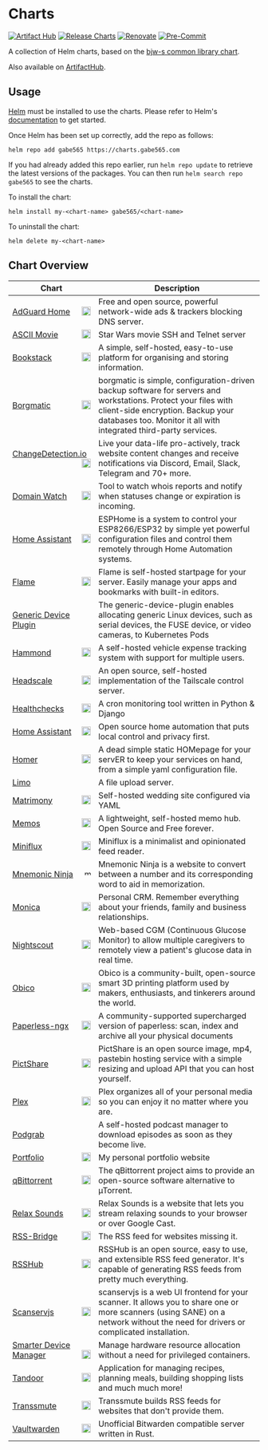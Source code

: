 # Charts

[![Artifact Hub](https://img.shields.io/endpoint?url=https://artifacthub.io/badge/repository/gabe565)](https://artifacthub.io/packages/search?repo=gabe565&sort=relevance)
[![Release Charts](https://github.com/gabe565/charts/actions/workflows/release.yaml/badge.svg)](https://github.com/gabe565/charts/actions/workflows/release.yaml)
[![Renovate](https://img.shields.io/badge/Renovate-enabled-brightgreen?logo=renovatebot&logoColor=1DDEDD)](https://renovatebot.com)
[![Pre-Commit](https://img.shields.io/badge/Pre--Commit-enabled-brightgreen?logo=pre-commit)](https://pre-commit.com)

A collection of Helm charts, based on the
[bjw-s common library chart](https://github.com/bjw-s/helm-charts/tree/main/charts/library/common).

Also available on [ArtifactHub](https://artifacthub.io/packages/search?repo=gabe565&sort=relevance).

## Usage

[Helm](https://helm.sh) must be installed to use the charts.  Please refer to
Helm's [documentation](https://helm.sh/docs) to get started.

Once Helm has been set up correctly, add the repo as follows:

```shell
helm repo add gabe565 https://charts.gabe565.com
```

If you had already added this repo earlier, run `helm repo update` to retrieve
the latest versions of the packages.  You can then run `helm search repo
gabe565` to see the charts.

To install the <chart-name> chart:

```shell
helm install my-<chart-name> gabe565/<chart-name>
```

To uninstall the chart:

```shell
helm delete my-<chart-name>
```

## Chart Overview

| Chart | Description |
| ----- | ----------- |
| [AdGuard Home <img src='https://raw.githubusercontent.com/gabe565/charts/main/charts/adguard-home/icon.svg' alt='adguard-home icon' width='18px' align='right' loading='lazy'>](charts/adguard-home/) | Free and open source, powerful network-wide ads & trackers blocking DNS server. |
| [ASCII Movie <img src='https://raw.githubusercontent.com/gabe565/ascii-movie/a1fd5c9df2fb3a177949c9511b62407c83aedefe/assets/icon.svg' alt='ascii-movie icon' width='18px' align='right' loading='lazy'>](charts/ascii-movie/) | Star Wars movie SSH and Telnet server |
| [Bookstack <img src='https://raw.githubusercontent.com/gabe565/charts/main/charts/bookstack/icon.svg' alt='bookstack icon' width='18px' align='right' loading='lazy'>](charts/bookstack/) | A simple, self-hosted, easy-to-use platform for organising and storing information. |
| [Borgmatic <img src='https://raw.githubusercontent.com/borgmatic-collective/borgmatic/1.6.6/docs/static/borgmatic.svg' alt='borgmatic icon' width='18px' align='right' loading='lazy'>](charts/borgmatic/) | borgmatic is simple, configuration-driven backup software for servers and workstations. Protect your files with client-side encryption. Backup your databases too. Monitor it all with integrated third-party services. |
| [ChangeDetection.io <img src='https://raw.githubusercontent.com/gabe565/charts/main/charts/changedetection-io/icon.png' alt='changedetection-io icon' width='18px' align='right' loading='lazy'>](charts/changedetection-io/) | Live your data-life pro-actively, track website content changes and receive notifications via Discord, Email, Slack, Telegram and 70+ more. |
| [Domain Watch <img src='https://raw.githubusercontent.com/gabe565/domain-watch/ee028db206ea80c2617dd74a87193191a25a0a8a/assets/icon.svg' alt='domain-watch icon' width='18px' align='right' loading='lazy'>](charts/domain-watch/) | Tool to watch whois reports and notify when statuses change or expiration is incoming. |
| [Home Assistant <img src='https://raw.githubusercontent.com/esphome/esphome-docs/019178551126f2d6a588a1f9ef50f60453041531/images/logo.svg' alt='esphome icon' width='18px' align='right' loading='lazy'>](charts/esphome/) | ESPHome is a system to control your ESP8266/ESP32 by simple yet powerful configuration files and control them remotely through Home Automation systems. |
| [Flame <img src='https://raw.githubusercontent.com/pawelmalak/flame/4ed29fe276b4282c67415f9788660df2a3a69b5c/client/public/icons/apple-touch-icon-180x180.png' alt='flame icon' width='18px' align='right' loading='lazy'>](charts/flame/) | Flame is self-hosted startpage for your server. Easily manage your apps and bookmarks with built-in editors. |
| [Generic Device Plugin ](charts/generic-device-plugin/) | The generic-device-plugin enables allocating generic Linux devices, such as serial devices, the FUSE device, or video cameras, to Kubernetes Pods |
| [Hammond <img src='https://raw.githubusercontent.com/akhilrex/hammond/84cba2c7f26f6d3f81c49b132110b24ac97c7b49/ui/public/touch-icon.png' alt='hammond icon' width='18px' align='right' loading='lazy'>](charts/hammond/) | A self-hosted vehicle expense tracking system with support for multiple users. |
| [Headscale <img src='https://raw.githubusercontent.com/juanfont/headscale/56a7b1e34952c3e0306a134b2be9b4277f5d8d6e/docs/logo/headscale3-dots.svg' alt='headscale icon' width='18px' align='right' loading='lazy'>](charts/headscale/) | An open source, self-hosted implementation of the Tailscale control server. |
| [Healthchecks <img src='https://raw.githubusercontent.com/gabe565/charts/main/charts/healthchecks/icon.svg' alt='healthchecks icon' width='18px' align='right' loading='lazy'>](charts/healthchecks/) | A cron monitoring tool written in Python & Django |
| [Home Assistant <img src='https://raw.githubusercontent.com/home-assistant/assets/master/logo/logo-pretty.svg' alt='home-assistant icon' width='18px' align='right' loading='lazy'>](charts/home-assistant/) | Open source home automation that puts local control and privacy first. |
| [Homer <img src='https://raw.githubusercontent.com/bastienwirtz/homer/5609315fe77da5441a9c3dda8d92c0ffe9f1bf17/public/assets/icons/logo.svg' alt='homer icon' width='18px' align='right' loading='lazy'>](charts/homer/) | A dead simple static HOMepage for your servER to keep your services on hand, from a simple yaml configuration file. |
| [Limo ](charts/limo/) | A file upload server. |
| [Matrimony <img src='https://raw.githubusercontent.com/gabe565/matrimony/b13163b384b27273080deb8d57d1222ba11337f9/frontend/public/img/logo.svg' alt='matrimony icon' width='18px' align='right' loading='lazy'>](charts/matrimony/) | Self-hosted wedding site configured via YAML |
| [Memos <img src='https://raw.githubusercontent.com/gabe565/charts/main/charts/memos/icon.png' alt='memos icon' width='18px' align='right' loading='lazy'>](charts/memos/) | A lightweight, self-hosted memo hub. Open Source and Free forever. |
| [Miniflux <img src='https://raw.githubusercontent.com/miniflux/logo/40cb83cc5b190212ad29fb4d5db6b52b335e4dc2/icon.svg' alt='miniflux icon' width='18px' align='right' loading='lazy'>](charts/miniflux/) | Miniflux is a minimalist and opinionated feed reader. |
| [Mnemonic Ninja <img src='https://raw.githubusercontent.com/gabe565/mnemonic-ninja/465602cd7093f62d611c69d7a91e520e4022fab9/src/assets/logo.svg' alt='mnemonic-ninja icon' width='12px' align='right' loading='lazy'>](charts/mnemonic-ninja/) | Mnemonic Ninja is a website to convert between a number and its corresponding word to aid in memorization. |
| [Monica <img src='https://raw.githubusercontent.com/monicahq/monica/main/public/img/monica.svg' alt='monica icon' width='18px' align='right' loading='lazy'>](charts/monica/) | Personal CRM. Remember everything about your friends, family and business relationships. |
| [Nightscout <img src='https://raw.githubusercontent.com/gabe565/charts/main/charts/nightscout/icon.svg' alt='nightscout icon' width='18px' align='right' loading='lazy'>](charts/nightscout/) | Web-based CGM (Continuous Glucose Monitor) to allow multiple caregivers to remotely view a patient's glucose data in real time. |
| [Obico <img src='https://raw.githubusercontent.com/gabe565/charts/main/charts/obico/icon.svg' alt='obico icon' width='18px' align='right' loading='lazy'>](charts/obico/) | Obico is a community-built, open-source smart 3D printing platform used by makers, enthusiasts, and tinkerers around the world. |
| [Paperless-ngx <img src='https://raw.githubusercontent.com/paperless-ngx/paperless-ngx/b948750d558b58018d1d3393db145d162d44fceb/src-ui/src/assets/logo-notext.svg' alt='paperless-ngx icon' width='18px' align='right' loading='lazy'>](charts/paperless-ngx/) | A community-supported supercharged version of paperless: scan, index and archive all your physical documents |
| [PictShare <img src='https://raw.githubusercontent.com/gabe565/charts/main/charts/pictshare/icon.svg' alt='pictshare icon' width='18px' align='right' loading='lazy'>](charts/pictshare/) | PictShare is an open source image, mp4, pastebin hosting service with a simple resizing and upload API that you can host yourself. |
| [Plex <img src='https://raw.githubusercontent.com/gabe565/charts/main/charts/plex/icon.svg' alt='plex icon' width='18px' align='right' loading='lazy'>](charts/plex/) | Plex organizes all of your personal media so you can enjoy it no matter where you are. |
| [Podgrab ](charts/podgrab/) | A self-hosted podcast manager to download episodes as soon as they become live. |
| [Portfolio <img src='https://raw.githubusercontent.com/gabe565/portfolio/8cf4e32d3486862dcdf03782451c147a358f32a7/frontend/src/assets/logo.svg' alt='portfolio icon' width='18px' align='right' loading='lazy'>](charts/portfolio/) | My personal portfolio website |
| [qBittorrent <img src='https://raw.githubusercontent.com/qbittorrent/qBittorrent/master/src/icons/qbittorrent-tray.svg' alt='qbittorrent icon' width='18px' align='right' loading='lazy'>](charts/qbittorrent/) | The qBittorrent project aims to provide an open-source software alternative to µTorrent. |
| [Relax Sounds <img src='https://github.com/gabe565/relax-sounds/raw/3e55b07a957f2e20aceeeba1d36226791f2f1569/frontend/src/assets/icon-purple.svg' alt='relax-sounds icon' width='18px' align='right' loading='lazy'>](charts/relax-sounds/) | Relax Sounds is a website that lets you stream relaxing sounds to your browser or over Google Cast. |
| [RSS-Bridge <img src='https://raw.githubusercontent.com/RSS-Bridge/rss-bridge/987f42d6d44cc18e5c33441e742d15ffff6feb72/static/favicon.png' alt='rss-bridge icon' width='18px' align='right' loading='lazy'>](charts/rss-bridge/) | The RSS feed for websites missing it. |
| [RSSHub <img src='https://camo.githubusercontent.com/79f2dcf6fb41b71619186b12eed25495fa55e20d3f21355798a2cb22703c6f8b/68747470733a2f2f692e6c6f6c692e6e65742f323031392f30342f32332f356362656237653431343134632e706e67' alt='rsshub icon' width='18px' align='right' loading='lazy'>](charts/rsshub/) | RSSHub is an open source, easy to use, and extensible RSS feed generator. It's capable of generating RSS feeds from pretty much everything. |
| [Scanservjs <img src='https://raw.githubusercontent.com/gabe565/charts/main/charts/scanservjs/icon.svg' alt='scanservjs icon' width='18px' align='right' loading='lazy'>](charts/scanservjs/) | scanservjs is a web UI frontend for your scanner. It allows you to share one or more scanners (using SANE) on a network without the need for drivers or complicated installation. |
| [Smarter Device Manager <img src='https://gitlab.com/uploads/-/system/group/avatar/6339043/ARM1636_Project_Logo_ST2_RGB_V1.png' alt='smarter-device-manager icon' width='18px' align='right' loading='lazy'>](charts/smarter-device-manager/) | Manage hardware resource allocation without a need for privileged containers. |
| [Tandoor <img src='https://raw.githubusercontent.com/vabene1111/recipes/master/docs/logo_color.svg' alt='tandoor icon' width='18px' align='right' loading='lazy'>](charts/tandoor/) | Application for managing recipes, planning meals, building shopping lists and much much more! |
| [Transsmute <img src='https://raw.githubusercontent.com/gabe565/transsmute/ce624f8c903654ead37489d8d274b97d526d397a/assets/icon.svg' alt='transsmute icon' width='18px' align='right' loading='lazy'>](charts/transsmute/) | Transsmute builds RSS feeds for websites that don't provide them. |
| [Vaultwarden <img src='https://raw.githubusercontent.com/dani-garcia/vaultwarden/d57b69952db6eb12987a9668fea6b72df79cfa41/resources/vaultwarden-icon.svg' alt='vaultwarden icon' width='18px' align='right' loading='lazy'>](charts/vaultwarden/) | Unofficial Bitwarden compatible server written in Rust. |
